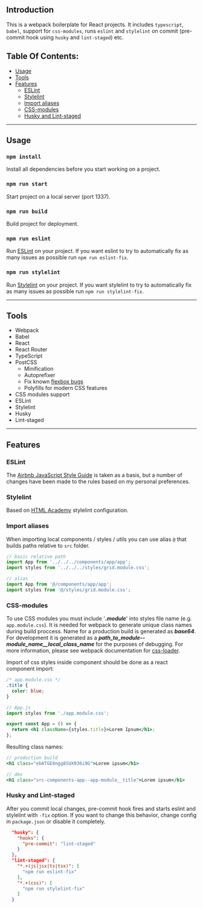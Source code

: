 ## Introduction

This is a webpack boilerplate for React projects. It includes `typescript`, `babel`, support for `css-modules`, runs `eslint` and `stylelint` on commit (pre-commit hook using `husky` and `lint-staged`) etc.

## Table Of Contents:

- [Usage](#usage)
- [Tools](#tools)
- [Features](#features)
  - [ESLint](#eslint)
  - [Stylelint](#stylelint)
  - [Import aliases](#import-aliases)
  - [CSS-modules](#css-modules)
  - [Husky and Lint-staged](#husky-and-lint-staged)

---

## Usage

### `npm install`

Install all dependencies before you start working on a project.

### `npm run start`

Start project on a local server (port 1337).

### `npm run build`

Build project for deployment.

### `npm run eslint`

Run [ESLint](https://eslint.org/) on your project. If you want eslint to try to automatically fix as many issues as possible run `npm run eslint-fix`.

### `npm run stylelint`

Run [Stylelint](https://stylelint.io/) on your project. If you want stylelint to try to automatically fix as many issues as possible run `npm run stylelint-fix`.

---

## Tools

- Webpack
- Babel
- React
- React Router
- TypeScript
- PostCSS
  - Minification
  - Autoprefixer
  - Fix known [flexbox bugs](https://github.com/philipwalton/flexbugs)
  - Polyfills for modern CSS features
- CSS modules support
- ESLint
- Stylelint
- Husky
- Lint-staged

---

## Features

### ESLint

The [Airbnb JavaScript Style Guide](https://github.com/airbnb/javascript) is taken as a basis, but a number of changes have been made to the rules based on my personal preferences.

### Stylelint

Based on [HTML Academy](https://github.com/htmlacademy/stylelint-config-htmlacademy) stylelint configuration.

### Import aliases

When importing local components / styles / utils you can use alias `@` that builds paths relative to `src` folder.

```jsx
// basic relative path
import App from '../../../components/app/app';
import styles from '../../../styles/grid.module.css';

// alias
import App from '@/components/app/app';
import styles from '@/styles/grid.module.css';
```

### CSS-modules

To use CSS modules you must include '**_.module_**' into styles file name (e.g. `app.module.css`). It is needed for webpack to generate unique class names during build proccess. Name for a production build is generated as **_base64_**. For development it is generated as a **_path_to_module--module_name\_\_local_class_name_** for the purposes of debugging. For more information, please see webpack documentation for [css-loader](https://webpack.js.org/loaders/css-loader/#modules).

Import of css styles inside component should be done as a react component import:

```css
/* app.module.css */
.title {
  color: blue;
}
```

```jsx
// App.js
import styles from './app.module.css';

export const App = () => {
  return <h1 className={styles.title}>Lorem Ipsum</h1>;
};
```

Resulting class names:

```jsx
// production build
<h1 class="ebATGE8ngg8SUX036i9G">Lorem ipsum</h1>

// dev
<h1 class="src-components-app--app-module__title">Lorem ipsum</h1>
```

### Husky and Lint-staged

After you commit local changes, pre-commit hook fires and starts eslint and stylelint with `-fix` option. If you want to change this behavior, change config in `package.json` or disable it completely.

```json
  "husky": {
    "hooks": {
      "pre-commit": "lint-staged"
    }
  },
  "lint-staged": {
    "*.+(js|jsx|ts|tsx)": [
      "npm run eslint-fix"
    ],
    "*.+(css)": [
      "npm run stylelint-fix"
    ]
  }
```
